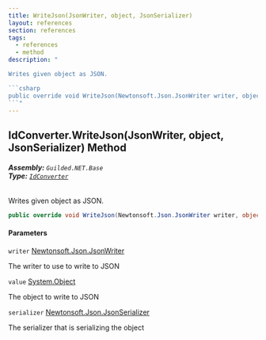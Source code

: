 ```yaml
---
title: WriteJson(JsonWriter, object, JsonSerializer)
layout: references
section: references
tags:
  - references
  - method
description: "

Writes given object as JSON.

```csharp
public override void WriteJson(Newtonsoft.Json.JsonWriter writer, object? value, Newtonsoft.Json.JsonSerializer serializer);
```"
---
```


## IdConverter.WriteJson(JsonWriter, object, JsonSerializer) Method
###### **Assembly:** `Guilded.NET.Base`<br/>**Type:** [`IdConverter`](IdConverter 'Guilded.NET.Base.IdConverter')

Writes given object as JSON.

```csharp
public override void WriteJson(Newtonsoft.Json.JsonWriter writer, object? value, Newtonsoft.Json.JsonSerializer serializer);
```
#### Parameters

<a name='Guilded.NET.Base.IdConverter.WriteJson(Newtonsoft.Json.JsonWriter,object,Newtonsoft.Json.JsonSerializer).writer'></a>

`writer` [Newtonsoft.Json.JsonWriter](https://docs.microsoft.com/en-us/dotnet/api/Newtonsoft.Json.JsonWriter 'Newtonsoft.Json.JsonWriter')

The writer to use to write to JSON

<a name='Guilded.NET.Base.IdConverter.WriteJson(Newtonsoft.Json.JsonWriter,object,Newtonsoft.Json.JsonSerializer).value'></a>

`value` [System.Object](https://docs.microsoft.com/en-us/dotnet/api/System.Object 'System.Object')

The object to write to JSON

<a name='Guilded.NET.Base.IdConverter.WriteJson(Newtonsoft.Json.JsonWriter,object,Newtonsoft.Json.JsonSerializer).serializer'></a>

`serializer` [Newtonsoft.Json.JsonSerializer](https://docs.microsoft.com/en-us/dotnet/api/Newtonsoft.Json.JsonSerializer 'Newtonsoft.Json.JsonSerializer')

The serializer that is serializing the object